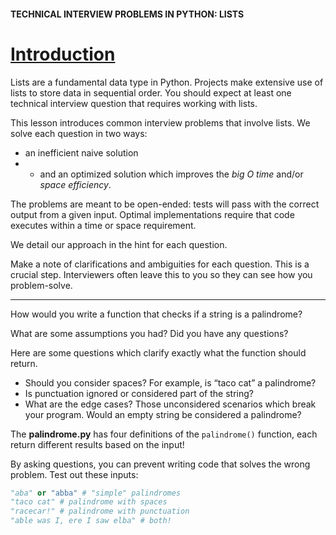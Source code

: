 #### TECHNICAL INTERVIEW PROBLEMS IN PYTHON: LISTS

# [Introduction](https://www.codecademy.com/courses/technical-interview-practice-python/lessons/tip-python-lists/exercises/tip-python-lists-intro)

Lists are a fundamental data type in Python. 
Projects make extensive use of lists to store data in sequential order. 
You should expect at least one technical interview question that requires working with lists.

This lesson introduces common interview problems that involve lists. 
We solve each question in two ways: 
* an inefficient naive solution 
* * and an optimized solution which improves the *big O time* and/or *space efficiency*.

The problems are meant to be open-ended: tests will pass with the correct output from a given input. 
Optimal implementations require that code executes within a time or space requirement.

We detail our approach in the hint for each question.

Make a note of clarifications and ambiguities for each question. 
This is a crucial step. 
Interviewers often leave this to you so they can see how you problem-solve.

<hr />
How would you write a function that checks if a string is a palindrome?

What are some assumptions you had? 
Did you have any questions?

Here are some questions which clarify exactly what the function should return.
* Should you consider spaces? For example, is “taco cat” a palindrome?
* Is punctuation ignored or considered part of the string?
* What are the edge cases? Those unconsidered scenarios which break your program. Would an empty string be considered a palindrome?

The **palindrome.py** has four definitions of the `palindrome()` function, each return different results based on the input!

By asking questions, you can prevent writing code that solves the wrong problem. Test out these inputs:
```Python
"aba" or "abba" # "simple" palindromes
"taco cat" # palindrome with spaces
"racecar!" # palindrome with punctuation
"able was I, ere I saw elba" # both!
```

